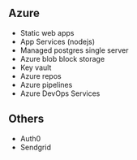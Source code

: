 ## Azure

- Static web apps
- App Services (nodejs)
- Managed postgres single server
- Azure blob block storage
- Key vault
- Azure repos
- Azure pipelines
- Azure DevOps Services

## Others

- Auth0
- Sendgrid
